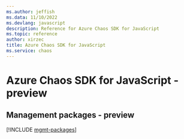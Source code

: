 ```yaml
---
ms.author: jeffish
ms.data: 11/10/2022
ms.devlang: javascript
description: Reference for Azure Chaos SDK for JavaScript
ms.topic: reference
author: xirzec
title: Azure Chaos SDK for JavaScript
ms.service: chaos
---
```

# Azure Chaos SDK for JavaScript - preview

## Management packages - preview
[!INCLUDE [mgmt-packages](chaos-mgmt-index.md)]